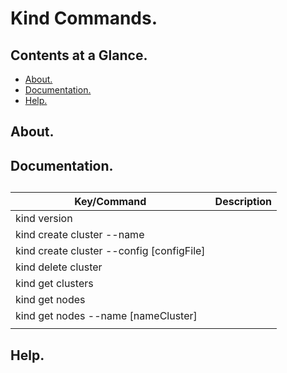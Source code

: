 # Kind Commands.





## Contents at a Glance.
* [About.](#about)
* [Documentation.](#documentation)
* [Help.](#help)





## About.





## Documentation.





##  

| Key/Command                                                        | Description                                                                                                        |
| ------------------------------------------------------------------ | ------------------------------------------------------------------------------------------------------------------ |
| kind version                                                       |                                                                                                                    |
| kind create cluster --name                                         |                                                                                                                    |
| kind create cluster --config [configFile]                          |                                                                                                                    |
| kind delete cluster                                                |                                                                                                                    |
| kind get clusters                                                  |                                                                                                                    |
| kind get nodes                                                     |                                                                                                                    |
| kind get nodes --name [nameCluster]                                |                                                                                                                    |
|                                                                    |                                                                                                                    |





## Help.
